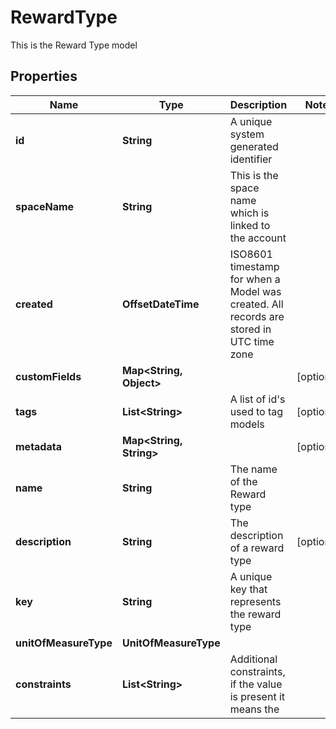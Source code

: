 

# RewardType

This is the Reward Type model

## Properties

Name | Type | Description | Notes
------------ | ------------- | ------------- | -------------
**id** | **String** | A unique system generated identifier | 
**spaceName** | **String** | This is the space name which is linked to the account | 
**created** | **OffsetDateTime** | ISO8601 timestamp for when a Model was created. All records are stored in UTC time zone | 
**customFields** | **Map&lt;String, Object&gt;** |  |  [optional]
**tags** | **List&lt;String&gt;** | A list of id&#39;s used to tag models |  [optional]
**metadata** | **Map&lt;String, String&gt;** |  |  [optional]
**name** | **String** | The name of the Reward type | 
**description** | **String** | The description of a reward type |  [optional]
**key** | **String** | A unique key that represents the reward type | 
**unitOfMeasureType** | **UnitOfMeasureType** |  | 
**constraints** | **List&lt;String&gt;** | Additional constraints, if the value is present it means the | 



